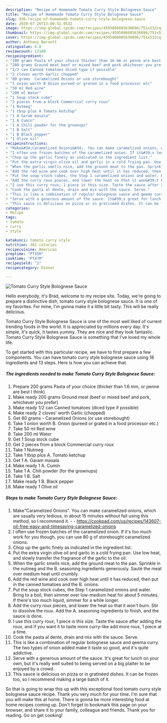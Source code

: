 ```yaml
---
description: "Recipe of Homemade Tomato Curry Style Bolognese Sauce"
title: "Recipe of Homemade Tomato Curry Style Bolognese Sauce"
slug: 936-recipe-of-homemade-tomato-curry-style-bolognese-sauce
date: 2020-07-26T13:00:52.053Z
image: https://img-global.cpcdn.com/recipes/4595886085636096/751x532cq70/tomato-curry-style-bolognese-sauce-recipe-main-photo.jpg
thumbnail: https://img-global.cpcdn.com/recipes/4595886085636096/751x532cq70/tomato-curry-style-bolognese-sauce-recipe-main-photo.jpg
cover: https://img-global.cpcdn.com/recipes/4595886085636096/751x532cq70/tomato-curry-style-bolognese-sauce-recipe-main-photo.jpg
author: Anthony Barnett
ratingvalue: 4.8
reviewcount: 12109
recipeingredient:
- "200 grams Pasta of your choice thicker than 16 mm or penne are best I think"
- "200 grams Ground meat beef or mixed beef and pork whichever you prefer"
- "1/2 can Canned tomatoes diced type if possible"
- "2 cloves worth Garlic chopped"
- "80 grams  Caramelized Onions or use storebought"
- "1 onion worth B Onion pureed or grated in a food processor etc"
- "50 ml Red wine"
- "200 ml Water"
- "1 Soup stock cube"
- "2 pieces from a block Commercial curry roux"
- "1 Nutmeg"
- "1 tbsp plus A Tomato ketchup"
- "1 A Garam masala"
- "1 A Cumin"
- "1 A Chili powder for the grownups"
- "1 B Salt"
- "1 B Black pepper"
- "1 Olive oil"
recipeinstructions:
- "Make&#34;Caramelized Onions&#34;. You can make caramelized onions, which are usually very tedious, in about 15 minutes without fail using this method, so I recommend it.  https://cookpad.com/us/recipes/143607-oil-free-easy-and-timesaving-caramelized-onions"
- "I often use frozen batches of the caramelized onion. If it&#39;s too much work for you though, you can use 80 g of storebought caramelized onions."
- "Chop up the garlic finely as indicated in the ingredient list."
- "Put the extra virgin olive oil and garlic in a cold frying pan. Use low heat, and slowly transfer the fragrance of the garlic to the oil."
- "When the garlic smells nice, add the ground meat to the pan. Sprinkle in the nutmeg and the B. seasoning ingredients generously. Sauté the meat over medium heat until crumbly."
- "Add the red wine and cook over high heat until it has reduced, then put in the canned tomatoes and the B. onions."
- "Put the soup stock cubes, the Step 1 caramelized onions and water. Bring to a boil, then simmer over low-medium heat for about 5 minutes. If there&#39;s too much liquid, simmer for a while longer."
- "Add the curry roux pieces, and lower the heat so that it won&#39;t burn. Stir to dissolve the roux. Add the A. seasoning ingredients to finish, and the sauce is done."
- "I use this curry roux; 1 piece is this size. Taste the sauce after adding the roux, and if you want it to taste more curry-like add more roux, 1 piece at a time."
- "Cook the pasta al dente, drain and mix with the sauce. Serve."
- "This is like a combination of regular bolognese sauce and qeema curry. The two types of onion added make it taste so good, and it&#39;s quite addictive."
- "Serve with a generous amount of the sauce. It&#39;s great for lunch on your own, but it&#39;s really well suited to being served on a big platter to be enjoyed by a crowd."
- "This sauce is delicious on pizza or in gratinéed dishes. It can be frozen too, so I recommend making a large batch of it."
categories:
- Recipe
tags:
- tomato
- curry
- style

katakunci: tomato curry style 
nutrition: 262 calories
recipecuisine: American
preptime: "PT35M"
cooktime: "PT47M"
recipeyield: "2"
recipecategory: Dinner

---
```



![Tomato Curry Style Bolognese Sauce](https://img-global.cpcdn.com/recipes/4595886085636096/751x532cq70/tomato-curry-style-bolognese-sauce-recipe-main-photo.jpg)

Hello everybody, it's Brad, welcome to my recipe site. Today, we're going to prepare a distinctive dish, tomato curry style bolognese sauce. It is one of my favorites. For mine, I'm gonna make it a little bit tasty. This will be really delicious.

Tomato Curry Style Bolognese Sauce is one of the most well liked of current trending foods in the world. It is appreciated by millions every day. It's simple, it's quick, it tastes yummy. They are nice and they look fantastic. Tomato Curry Style Bolognese Sauce is something that I've loved my whole life.




To get started with this particular recipe, we have to first prepare a few components. You can have tomato curry style bolognese sauce using 18 ingredients and 13 steps. Here is how you can achieve that.

<!--inarticleads1-->

##### The ingredients needed to make Tomato Curry Style Bolognese Sauce:

1. Prepare 200 grams Pasta of your choice (thicker than 1.6 mm, or penne are best I think)
1. Make ready 200 grams Ground meat (beef or mixed beef and pork, whichever you prefer)
1. Make ready 1/2 can Canned tomatoes (diced type if possible)
1. Make ready 2 cloves&#39; worth Garlic (chopped)
1. Get 80 grams - Caramelized Onions (or use storebought)
1. Take 1 onion worth B. Onion (pureed or grated in a food processor etc.)
1. Take 50 ml Red wine
1. Take 200 ml Water
1. Get 1 Soup stock cube
1. Get 2 pieces from a block Commercial curry roux
1. Take 1 Nutmeg
1. Take 1 tbsp plus A. Tomato ketchup
1. Get 1 A. Garam masala
1. Make ready 1 A. Cumin
1. Take 1 A. Chili powder (for the grownups)
1. Take 1 B. Salt
1. Make ready 1 B. Black pepper
1. Make ready 1 Olive oil




<!--inarticleads2-->

##### Steps to make Tomato Curry Style Bolognese Sauce:

1. Make&#34;Caramelized Onions&#34;. You can make caramelized onions, which are usually very tedious, in about 15 minutes without fail using this method, so I recommend it. -  - https://cookpad.com/us/recipes/143607-oil-free-easy-and-timesaving-caramelized-onions
1. I often use frozen batches of the caramelized onion. If it&#39;s too much work for you though, you can use 80 g of storebought caramelized onions.
1. Chop up the garlic finely as indicated in the ingredient list.
1. Put the extra virgin olive oil and garlic in a cold frying pan. Use low heat, and slowly transfer the fragrance of the garlic to the oil.
1. When the garlic smells nice, add the ground meat to the pan. Sprinkle in the nutmeg and the B. seasoning ingredients generously. Sauté the meat over medium heat until crumbly.
1. Add the red wine and cook over high heat until it has reduced, then put in the canned tomatoes and the B. onions.
1. Put the soup stock cubes, the Step 1 caramelized onions and water. Bring to a boil, then simmer over low-medium heat for about 5 minutes. If there&#39;s too much liquid, simmer for a while longer.
1. Add the curry roux pieces, and lower the heat so that it won&#39;t burn. Stir to dissolve the roux. Add the A. seasoning ingredients to finish, and the sauce is done.
1. I use this curry roux; 1 piece is this size. Taste the sauce after adding the roux, and if you want it to taste more curry-like add more roux, 1 piece at a time.
1. Cook the pasta al dente, drain and mix with the sauce. Serve.
1. This is like a combination of regular bolognese sauce and qeema curry. The two types of onion added make it taste so good, and it&#39;s quite addictive.
1. Serve with a generous amount of the sauce. It&#39;s great for lunch on your own, but it&#39;s really well suited to being served on a big platter to be enjoyed by a crowd.
1. This sauce is delicious on pizza or in gratinéed dishes. It can be frozen too, so I recommend making a large batch of it.




So that is going to wrap this up with this exceptional food tomato curry style bolognese sauce recipe. Thank you very much for your time. I'm sure that you will make this at home. There is gonna be more interesting food at home recipes coming up. Don't forget to bookmark this page on your browser, and share it to your family, colleague and friends. Thank you for reading. Go on get cooking!
